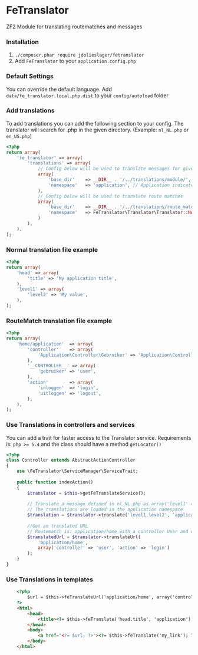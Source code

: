 FeTranslator
============

ZF2 Module for translating routematches and messages


### Installation

1. `./composer.phar require jdolieslager/fetranslator`
2. Add `FeTranslator` to your `application.config.php`


### Default Settings
You can override the default language. Add `data/fe_translator.local.php.dist` to your `config/autoload` folder

### Add translations
To add translations you can add the following section to your config.
The translator will search for <locale>.php in the given directory. 
(Example: `nl_NL.php` or `en_US.php`)
```php
<?php
return array(
    'fe_translator' => array(
        'translations' => array(
            // Config below will be used to translate messages for given namespace
            array(
                'base_dir'    => __DIR__ . '/../translations/module/',
                'namespace'   => 'application', // Application indicates the namespace
            ),
            // Config below will be used to translate route matches
            array(
                'base_dir'    => __DIR__ . '/../translations/route_match/',
                'namespace'   => FeTranslator\Translator\Translator::NAMESPACE_ROUTE_MATCH,
            )
        ),
    ),
);
```

### Normal translation file example
```php
<?php
return array(
    'head' => array(
        'title' => 'My application title',
    ),
    'level1' => array(
        'level2' => 'My value',
    ),
);
```

### RouteMatch translation file example
```php
<?php
return array(
    'home/application'  => array(
        'controller'    => array(
            'Application\Controller\Gebruiker' => 'Application\Controller\User',
        ),
        '__CONTROLLER__' => array(
            'gebruiker' => 'user',
        ),
        'action'        => array(
            'inloggen'  => 'login',
            'uitloggen' => 'logout',
        ),
    ),
);
```

### Use Translations in controllers and services
You can add a trait for faster access to the Translator service. Requirements is: `php >= 5.4` and the class
should have a method `getLocator()`

```php
<?php
class Controller extends AbstractActionController
{
    use \FeTranslator\ServiceManager\ServiceTrait;
    
    public function indexAction()
    {
        $translator = $this->getFeTranslateService();
        
        // Translate a message defined in nl_NL.php as array('level1' => array('level2' => 'value'));
        // The translations are loaded in the application namespace
        $translation = $translator->translate('level1.level2', 'application')
        
        //Get an translated URL
        // Routematch is: application/home with a controller User and with the action Login
        $translatedUrl = $translator->translateUrl(
            'application/home', 
            array('controller' => 'user', 'action' => 'login')
        );
    }
}
```

### Use Translations in templates
```html
    <?php
        $url = $this->feTranslateUrl('application/home', array('controller' => 'User', 'action' => 'login'));
    ?>
    <html>
        <head>
            <title><?= $this->feTranslate('head.title', 'application'); ?></title>
        </head>
        <body>
            <a href="<?= $url; ?>"><?= $this->feTranslate('my_link'); ?></a>
        </body>
    </html>
```
